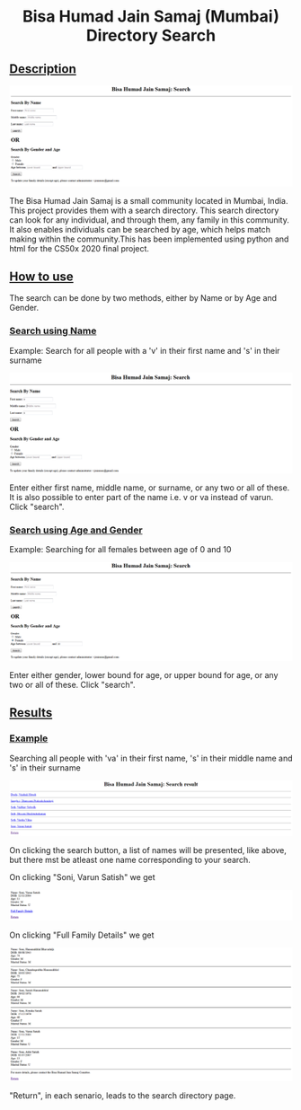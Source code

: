 <h1 align="center">Bisa Humad Jain Samaj (Mumbai) Directory Search</h1>

## <ins>Description</ins>

<p align="center">
<img src="p1.png">
</p>

The Bisa Humad Jain Samaj is a small community located in Mumbai, India. This project provides them with a search directory. This search directory can look for any individual, and through them, any family in this community. It also enables individuals can be searched by age, which helps match making within the community.This has been implemented using python and html for the CS50x 2020 final project.

## <ins>How to use</ins>
The search can be done by two methods, either by Name or by Age and Gender.

### <ins>Search using Name</ins>
Example: Search for all people with a 'v' in their first name and 's' in their surname
<p align="center">
<img src="p2.png">
</p>
Enter either first name, middle name, or surname, or any two or all of these. It is also possible to enter part of the name i.e. v or va instead of varun. Click "search".

### <ins>Search using Age and Gender</ins>
Example: Searching for all females between age of 0 and 10
<p align="center">
<img src="p3.png">
</p>
Enter either gender, lower bound for age, or upper bound for age, or any two or all of these. Click "search".

## <ins>Results</ins>

### <ins>Example</ins>
Searching all people with 'va' in their first name, 's' in their middle name and 's' in their surname
<p align="center">
<img src="p4.png">
</p>
On clicking the search button, a list of names will be presented, like above, but there mst be atleast one name corresponding to your search.
<p></p>
On clicking "Soni, Varun Satish" we get
<p align="center">
<img src="p5.png">
</p>

On clicking "Full Family Details" we get 
<p align="center">
<img src="p6'.png">
</p>
"Return", in each senario, leads to the search directory page.
